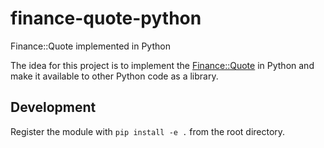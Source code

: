 # finance-quote-python

Finance::Quote implemented in Python

The idea for this project is to implement the [Finance::Quote](https://github.com/finance-quote/finance-quote) in Python and make it available to other Python code as a library.

## Development

Register the module with `pip install -e .` from the root directory.
